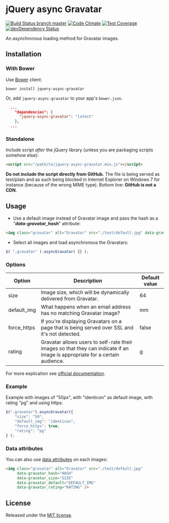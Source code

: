# jQuery async Gravatar
[![Build Status branch master](https://travis-ci.org/llaumgui/jquery-async-gravatar.svg?branch=master)](https://travis-ci.org/llaumgui/jquery-async-gravatar) [![Code Climate](https://codeclimate.com/github/llaumgui/jquery-async-gravatar/badges/gpa.svg)](https://codeclimate.com/github/llaumgui/jquery-async-gravatar) [![Test Coverage](https://codeclimate.com/github/llaumgui/jquery-async-gravatar/badges/coverage.svg)](https://codeclimate.com/github/llaumgui/jquery-async-gravatar/coverage) [![devDependency Status](https://david-dm.org/llaumgui/jquery-async-gravatar/dev-status.png)](https://david-dm.org/llaumgui/jquery-async-gravatar#info=devDependencies)

An asynchronous loading method for Gravatar images.


## Installation
### With Bower
Use [Bower](http://bower.io) client:
~~~
bower install jquery-async-gravatar
~~~

Or, add `jquery-async-gravatar` to your app's `bower.json`.
~~~json
  ...
    "dependencies": {
      "jquery-async-gravatar": "latest"
    },
  ...
~~~


### Standalone
Include script *after* the jQuery library (unless you are packaging scripts somehow else):
~~~html
<script src="/path/to/jquery.async-gravatar.min.js"></script>
~~~

**Do not include the script directly from GitHub.** The file is being served as text/plain and as such being blocked
in Internet Explorer on Windows 7 for instance (because of the wrong MIME type). Bottom line: **GitHub is not a CDN**.



## Usage
* Use a default image instead of Gravatar image and pass the hash as a "***data-gravatar_hash***" attribute:
~~~html
<img class="gravatar" alt="Gravatar" src="./test/default.jpg" data-gravatar_hash="THE_USER_GRAVATAR_HASH_HERE" />
~~~
* Select all images and load asynchronous the Gravatars:
~~~javascript
$( ".gravatar" ).asyncGravatar( {} );
~~~


### Options
| Option        | Description   | Default value |
| ------------- | ------------- | ------------- |
| size | Image size, which will be dynamically delivered from Gravatar. | 64 |
| default_img | What happens when an email address has no matching Gravatar image? | mm |
| force_https | If you're displaying Gravatars on a page that is being served over SSL and it's not detected. | false |
| rating  | Gravatar allows users to self-rate their images so that they can indicate if an image is appropriate for a certain audience. | g |

For more explication see [official documentation](https://gravatar.com/site/implement/images/).


### Example
Example with images of "50px", with "identicon" as default image, with rating "pg" and using https:
~~~javascript
$(".gravatar").asyncGravatar({
    "size": "50",
    "default_img": "identicon",
    "force_https": true,
    "rating": "pg"
} );
~~~


### Data attributes
You can also use [data attributes](https://developer.mozilla.org/en-US/docs/Web/Guide/HTML/Using_data_attributes) on each images:
~~~html
<img class="gravatar" alt="Gravatar" src="./test/default.jpg"
     data-gravatar_hash="HASH"
     data-gravatar_size="SIZE"
     data-gravatar_default="DEFAULT_IMG"
     data-gravatar_rating="RATING" />
~~~



## License
Released under the [MIT license](http://www.opensource.org/licenses/MIT).
